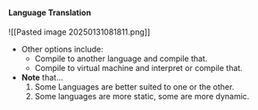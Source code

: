 #### Language Translation
![[Pasted image 20250131081811.png]]
- Other options include:
	- Compile to another language and compile that.
	- Compile to virtual machine and interpret or compile that.
- **Note** that...
	1. Some Languages are better suited to one or the other.
	2. Some languages are more static, some are more dynamic.
